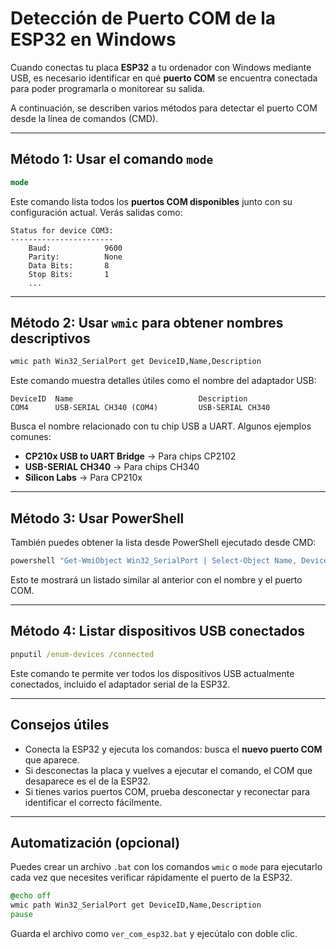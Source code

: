 # Detección de Puerto COM de la ESP32 en Windows

Cuando conectas tu placa **ESP32** a tu ordenador con Windows mediante USB, es necesario identificar en qué **puerto COM** se encuentra conectada para poder programarla o monitorear su salida.

A continuación, se describen varios métodos para detectar el puerto COM desde la línea de comandos (CMD).

---

## Método 1: Usar el comando `mode`

```cmd
mode
```

Este comando lista todos los **puertos COM disponibles** junto con su configuración actual. Verás salidas como:

```
Status for device COM3:
-----------------------
    Baud:            9600
    Parity:          None
    Data Bits:       8
    Stop Bits:       1
    ...
```

---

## Método 2: Usar `wmic` para obtener nombres descriptivos

```cmd
wmic path Win32_SerialPort get DeviceID,Name,Description
```

Este comando muestra detalles útiles como el nombre del adaptador USB:

```
DeviceID  Name                            Description
COM4      USB-SERIAL CH340 (COM4)         USB-SERIAL CH340
```

Busca el nombre relacionado con tu chip USB a UART. Algunos ejemplos comunes:

- **CP210x USB to UART Bridge** → Para chips CP2102
- **USB-SERIAL CH340** → Para chips CH340
- **Silicon Labs** → Para CP210x

---

## Método 3: Usar PowerShell

También puedes obtener la lista desde PowerShell ejecutado desde CMD:

```cmd
powershell "Get-WmiObject Win32_SerialPort | Select-Object Name, DeviceID"
```

Esto te mostrará un listado similar al anterior con el nombre y el puerto COM.

---

## Método 4: Listar dispositivos USB conectados

```cmd
pnputil /enum-devices /connected
```

Este comando te permite ver todos los dispositivos USB actualmente conectados, incluido el adaptador serial de la ESP32.

---

## Consejos útiles

- Conecta la ESP32 y ejecuta los comandos: busca el **nuevo puerto COM** que aparece.
- Si desconectas la placa y vuelves a ejecutar el comando, el COM que desaparece es el de la ESP32.
- Si tienes varios puertos COM, prueba desconectar y reconectar para identificar el correcto fácilmente.

---

## Automatización (opcional)

Puedes crear un archivo `.bat` con los comandos `wmic` o `mode` para ejecutarlo cada vez que necesites verificar rápidamente el puerto de la ESP32.

```bat
@echo off
wmic path Win32_SerialPort get DeviceID,Name,Description
pause
```

Guarda el archivo como `ver_com_esp32.bat` y ejecútalo con doble clic.
